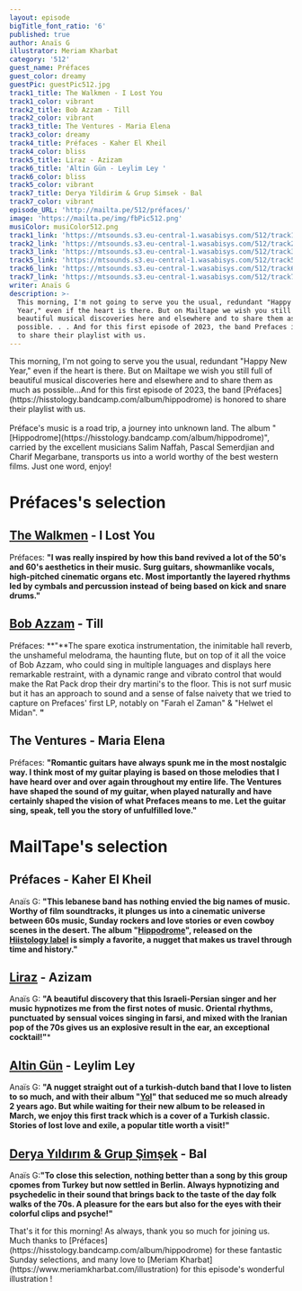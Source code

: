 ```yaml
---
layout: episode
bigTitle_font_ratio: '6'
published: true
author: Anaïs G
illustrator: Meriam Kharbat
category: '512'
guest_name: Préfaces
guest_color: dreamy
guestPic: guestPic512.jpg
track1_title: The Walkmen - I Lost You
track1_color: vibrant
track2_title: Bob Azzam - Till
track2_color: vibrant
track3_title: The Ventures - Maria Elena
track3_color: dreamy
track4_title: Préfaces - Kaher El Kheil
track4_color: bliss
track5_title: Liraz - Azizam
track6_title: 'Altin Gün - Leylim Ley '
track6_color: bliss
track5_color: vibrant
track7_title: Derya Yildirim & Grup Simsek - Bal
track7_color: vibrant
episode_URL: 'http://mailta.pe/512/préfaces/'
image: 'https://mailta.pe/img/fbPic512.png'
musiColor: musiColor512.png
track1_link: 'https://mtsounds.s3.eu-central-1.wasabisys.com/512/track1.mp3'
track2_link: 'https://mtsounds.s3.eu-central-1.wasabisys.com/512/track2.mp3'
track3_link: 'https://mtsounds.s3.eu-central-1.wasabisys.com/512/track3.mp3'
track5_link: 'https://mtsounds.s3.eu-central-1.wasabisys.com/512/track5.mp3'
track6_link: 'https://mtsounds.s3.eu-central-1.wasabisys.com/512/track6.mp3'
track7_link: 'https://mtsounds.s3.eu-central-1.wasabisys.com/512/track7.mp3'
writer: Anaïs G
description: >-
  This morning, I'm not going to serve you the usual, redundant "Happy New
  Year," even if the heart is there. But on Mailtape we wish you still full of
  beautiful musical discoveries here and elsewhere and to share them as much as
  possible. . . And for this first episode of 2023, the band Prefaces is honored
  to share their playlist with us.
---
```

<p id="introduction"> This morning, I'm not going to serve you the usual, redundant "Happy New Year," even if the heart is there. But on Mailtape we wish you still full of beautiful musical discoveries here and elsewhere and to share them as much as possible...And for this first episode of 2023, the band [Préfaces](https://hisstology.bandcamp.com/album/hippodrome) is honored to share their playlist with us.
<br><br>
Préface's music is a road trip, a journey into unknown land. The album "[Hippodrome](https://hisstology.bandcamp.com/album/hippodrome)", carried by the excellent musicians Salim Naffah, Pascal Semerdjian and Charif Megarbane, transports us into a world worthy of the best western films. Just one word, enjoy!
</p>


# Préfaces's selection

## [The Walkmen](https://www.thewalkmen.com/) - I Lost You
Préfaces: **"**I was really inspired by how this band revived a lot of the 50's and 60's aesthetics in their music. Surg guitars, showmanlike vocals, high-pitched cinematic organs etc. Most importantly the layered rhythms led by cymbals and percussion instead of being based on kick and snare drums.**"**

## [Bob Azzam](https://fr.wikipedia.org/wiki/Bob_Azzam) - Till 
Préfaces: **"**The spare exotica instrumentation, the inimitable hall reverb, the unshameful melodrama, the haunting flute, but on top of it all the voice of Bob Azzam, who could sing in multiple languages and displays here remarkable restraint, with a dynamic range and vibrato control that would make the Rat Pack drop their dry martini's to the floor. This is not surf music but it has an approach to sound and a sense of false naivety that we tried to capture on Prefaces' first LP, notably on "Farah el Zaman" & "Helwet el Midan". **"**

## The Ventures - Maria Elena
Préfaces: **"**Romantic guitars have always spunk me in the most nostalgic way. I think most of my guitar playing is based on those melodies that I have heard over and over again throughout my entire life. The Ventures have shaped the sound of my guitar, when played naturally and have certainly shaped the vision of what Prefaces means to me. Let the guitar sing, speak, tell you the story of unfulfilled love.**"**

 
# MailTape's selection

## Préfaces - Kaher El Kheil
Anaïs G: **"**This lebanese band has nothing envied the big names of music. Worthy of film soundtracks, it plunges us into a cinematic universe between 60s music, Sunday rockers and love stories or even cowboy scenes in the desert. The album "[Hippodrome](https://hisstology.bandcamp.com/album/hippodrome)", released on the [Hiistology label](https://hisstology.bandcamp.com/) is simply a favorite, a nugget that makes us travel through time and history.**"**

## [Liraz](https://www.facebook.com/LirazOfficial/) - Azizam
Anaïs G: **"**A beautiful discovery that this Israeli-Persian singer and her music hypnotizes me from the first notes of music. Oriental rhythms, punctuated by sensual voices singing in farsi, and mixed with the Iranian pop of the 70s gives us an explosive result in the ear, an exceptional cocktail!**"***

## [Altin Gün](https://www.facebook.com/altingunband/) - Leylim Ley
Anaïs G: **"**A nugget straight out of a turkish-dutch band that I love to listen to so much, and with their album "[Yol](https://altingun.bandcamp.com/album/yol)" that seduced me so much already 2 years ago. But while waiting for their new album to be released in March, we enjoy this first track which is a cover of a Turkish classic. Stories of lost love and exile, a popular title worth a visit!**"**

## [Derya Yıldırım & Grup Şimşek](https://deryayildirimandgrupsimsek.bandcamp.com/) - Bal
Anaïs G:**"**To close this selection, nothing better than a song by this group cpomes from Turkey but now settled in Berlin. Always hypnotizing and psychedelic in their sound that brings back to the taste of the day folk walks of the 70s. A pleasure for the ears but also for the eyes with their colorful clips and psyche!**"**


<p id="outroduction">That's it for this morning! As always, thank you so much for joining us. Much thanks to [Préfaces](https://hisstology.bandcamp.com/album/hippodrome) for these fantastic Sunday selections, and many love to [Meriam Kharbat](https://www.meriamkharbat.com/illustration) for this episode's wonderful illustration !</p>
